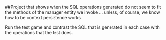 ##Project that shows when the SQL operations generated do not seem to fit the methods of the manager entity we invoke ... unless, of course, we know how to be context persistence works

Run the test game and contrast the SQL that is generated in each case with the operations that the test does.